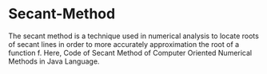 # Secant-Method
The secant method is a technique used in numerical analysis to locate roots of secant lines in order to more accurately approximation the root of a function f. Here, Code of Secant Method of Computer Oriented Numerical Methods in Java Language.
